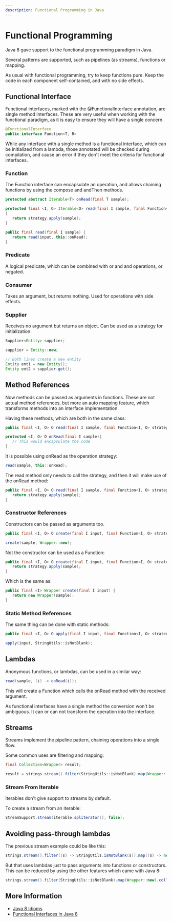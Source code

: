 ```yaml
---
description: Functional Programming in Java
---
```


# Functional Programming

Java 8 gave support to the functional programming paradigm in Java.

Several patterns are supported, such as pipelines \(as streams\), functions or mapping.

As usual with functional programming, try to keep functions pure. Keep the code in each component self-contained, and with no side effects.

## Functional Interface

Functional interfaces, marked with the @FunctionalInterface annotation, are single method interfaces. These are very useful when working with the functional paradigm, as it is easy to ensure they will have a single concern.

```java
@FunctionalInterface
public interface Function<T, R>
```

While any interface with a single method is a functional interface, which can be initialized from a lambda, those annotated will be checked during compilation, and cause an error if they don't meet the criteria for functional interfaces.

### Function

The Function interface can encapsulate an operation, and allows chaining functions by using the compose and andThen methods.

```java
protected abstract Iterable<T> onRead(final T sample);

protected final <I, O> Iterable<O> read(final I sample, final Function<I, O> strategy)
{
   return strategy.apply(sample);
}

public final read(final I sample) {
   return read(input, this::onRead);
}
```

### Predicate

A logical predicate, which can be combined with or and and operations, or negated.

### Consumer

Takes an argument, but returns nothing. Used for operations with side effects.

### Supplier

Receives no argument but returns an object. Can be used as a strategy for initialization.

```java
Supplier<Entity> supplier;

supplier = Entity::new;

// Both lines create a new entity
Entity ent1 = new Entity();
Entity ent2 = supplier.get();
```

## Method References

Now methods can be passed as arguments in functions. These are not actual method references, but more an auto mapping feature, which transforms methods into an interface implementation.

Having these methods, which are both in the same class:

```java
public final <I, O> O read(final I sample, final Function<I, O> strategy);

protected <I, O> O onRead(final I sample){
   // This would encapsulate the code
}
```

It is possible using onRead as the operation strategy:

```java
read(sample, this::onRead);
```

The read method only needs to call the strategy, and then it will make use of the onRead method:

```java
public final <I, O> O read(final I sample, final Function<I, O> strategy) {
   return strategy.apply(sample);
}
```

### Constructor References

Constructors can be passed as arguments too.

```java
public final <I, O> O create(final I input, final Function<I, O> strategy);
```

```java
create(sample, Wrapper::new);
```

Not the constructor can be used as a Function:

```java
public final <I, O> O create(final I input, final Function<I, O> strategy) {
   return strategy.apply(sample);
}
```

Which is the same as:

```java
public final <I> Wrapper create(final I input) {
   return new Wrapper(sample);
}
```

### Static Method References

The same thing can be done with static methods:

```java
public final <I, O> O apply(final I input, final Function<I, O> strategy);
```

```java
apply(input, StringUtils::isNotBlank);
```

## Lambdas

Anonymous functions, or lambdas, can be used in a similar way:

```java
read(sample, (i) -> onRead(i));
```

This will create a Function which calls the onRead method with the received argument.

As functional interfaces have a single method the conversion won't be ambiguous. It can or can not transform the operation into the interface.

## Streams

Streams implement the pipeline pattern, chaining operations into a single flow.

Some common uses are filtering and mapping:

```java
final Collection<Wrapper> result;

result = strings.stream().filter(StringUtils::isNotBlank).map(Wrapper::new).collect(Collectors.toList());
```

### Stream From Iterable

Iterables don't give support to streams by default.

To create a stream from an iterable:

```java
StreamSupport.stream(iterable.spliterator(), false);
```

## Avoiding pass-through lambdas

The previous stream example could be like this:

```java
strings.stream().filter((s) -> StringUtils.isNotBlank(s)).map((s) -> new Wrapper(s)).collect(Collectors.toList());
```

But that uses lambdas just to pass arguments into functions or constructors. This can be reduced by using the other features which came with Java 8:

```java
strings.stream().filter(StringUtils::isNotBlank).map(Wrapper::new).collect(Collectors.toList());
```

## More Information

* [Java 8 Idioms](https://www.ibm.com/developerworks/java/library/j-java8idioms5/index.html)
* [Functional Interfaces in Java 8](http://www.baeldung.com/java-8-functional-interfaces)



